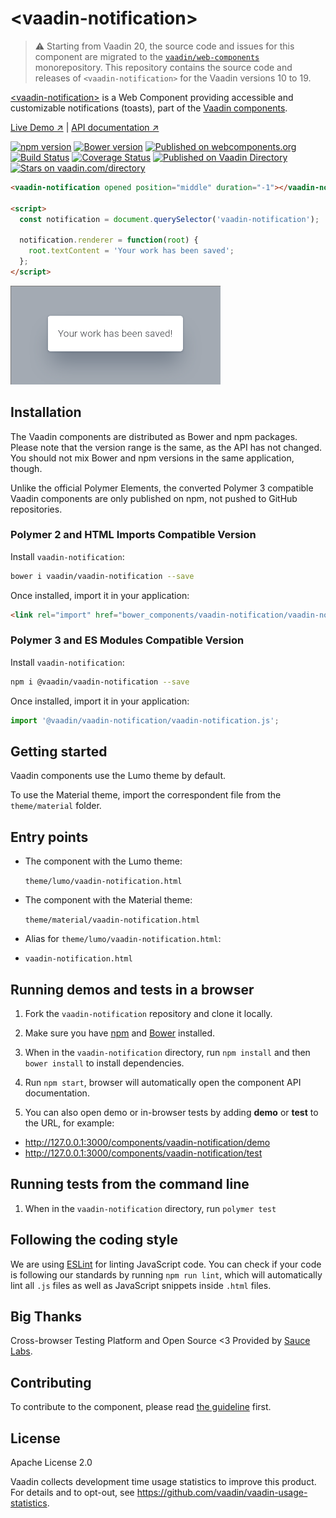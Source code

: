 # &lt;vaadin-notification&gt;

> ⚠️ Starting from Vaadin 20, the source code and issues for this component are migrated to the [`vaadin/web-components`](https://github.com/vaadin/web-components/tree/master/packages/vaadin-notification) monorepository.
> This repository contains the source code and releases of `<vaadin-notification>` for the Vaadin versions 10 to 19.

[&lt;vaadin-notification&gt;](https://vaadin.com/components/vaadin-notification) is a Web Component providing accessible
and customizable notifications (toasts), part of the [Vaadin components](https://vaadin.com/components).

[Live Demo ↗](https://vaadin.com/components/vaadin-notification/html-examples)
|
[API documentation ↗](https://vaadin.com/components/vaadin-notification/html-api)

[![npm version](https://badgen.net/npm/v/@vaadin/vaadin-notification)](https://www.npmjs.com/package/@vaadin/vaadin-notification)
[![Bower version](https://badgen.net/github/release/vaadin/vaadin-notification)](https://github.com/vaadin/vaadin-notification/releases)
[![Published on webcomponents.org](https://img.shields.io/badge/webcomponents.org-published-blue.svg)](https://www.webcomponents.org/element/vaadin/vaadin-notification)
[![Build Status](https://travis-ci.org/vaadin/vaadin-notification.svg?branch=master)](https://travis-ci.org/vaadin/vaadin-notification)
[![Coverage Status](https://coveralls.io/repos/github/vaadin/vaadin-notification/badge.svg?branch=master)](https://coveralls.io/github/vaadin/vaadin-notification?branch=master)
[![Published on Vaadin  Directory](https://img.shields.io/badge/Vaadin%20Directory-published-00b4f0.svg)](https://vaadin.com/directory/component/vaadinvaadin-notification)
[![Stars on vaadin.com/directory](https://img.shields.io/vaadin-directory/star/vaadinvaadin-notification.svg)](https://vaadin.com/directory/component/vaadinvaadin-notification)

<!--
```
<custom-element-demo height="120">
  <template>
    <script src="../webcomponentsjs/webcomponents-lite.js"></script>
    <link rel="import" href="vaadin-notification.html">
    <next-code-block></next-code-block>
  </template>
</custom-element-demo>
```
-->

```html
<vaadin-notification opened position="middle" duration="-1"></vaadin-notification>

<script>
  const notification = document.querySelector('vaadin-notification');

  notification.renderer = function(root) {
    root.textContent = 'Your work has been saved';
  };
</script>
```

[<img src="https://raw.githubusercontent.com/vaadin/vaadin-notification/master/screenshot.png" width="336" alt="Screenshot of vaadin-notification">](https://vaadin.com/components/vaadin-notification)

## Installation

The Vaadin components are distributed as Bower and npm packages. Please note that the version range is the same, as the
API has not changed. You should not mix Bower and npm versions in the same application, though.

Unlike the official Polymer Elements, the converted Polymer 3 compatible Vaadin components are only published on npm,
not pushed to GitHub repositories.

### Polymer 2 and HTML Imports Compatible Version

Install `vaadin-notification`:

```sh
bower i vaadin/vaadin-notification --save
```

Once installed, import it in your application:

```html
<link rel="import" href="bower_components/vaadin-notification/vaadin-notification.html">
```

### Polymer 3 and ES Modules Compatible Version

Install `vaadin-notification`:

```sh
npm i @vaadin/vaadin-notification --save
```

Once installed, import it in your application:

```js
import '@vaadin/vaadin-notification/vaadin-notification.js';
```

## Getting started

Vaadin components use the Lumo theme by default.

To use the Material theme, import the correspondent file from the `theme/material` folder.

## Entry points

- The component with the Lumo theme:

  `theme/lumo/vaadin-notification.html`

- The component with the Material theme:

  `theme/material/vaadin-notification.html`

- Alias for `theme/lumo/vaadin-notification.html`:

- `vaadin-notification.html`

## Running demos and tests in a browser

1. Fork the `vaadin-notification` repository and clone it locally.

1. Make sure you have [npm](https://www.npmjs.com/) and [Bower](https://bower.io) installed.

1. When in the `vaadin-notification` directory, run `npm install` and then `bower install` to install dependencies.

1. Run `npm start`, browser will automatically open the component API documentation.

1. You can also open demo or in-browser tests by adding **demo** or **test** to the URL, for example:

- http://127.0.0.1:3000/components/vaadin-notification/demo
- http://127.0.0.1:3000/components/vaadin-notification/test

## Running tests from the command line

1. When in the `vaadin-notification` directory, run `polymer test`

## Following the coding style

We are using [ESLint](http://eslint.org/) for linting JavaScript code. You can check if your code is following our
standards by running `npm run lint`, which will automatically lint all `.js` files as well as JavaScript snippets
inside `.html` files.

## Big Thanks

Cross-browser Testing Platform and Open Source <3 Provided by [Sauce Labs](https://saucelabs.com).

## Contributing

To contribute to the component, please
read [the guideline](https://github.com/vaadin/vaadin-core/blob/master/CONTRIBUTING.md) first.

## License

Apache License 2.0

Vaadin collects development time usage statistics to improve this product. For details and to opt-out,
see https://github.com/vaadin/vaadin-usage-statistics.

